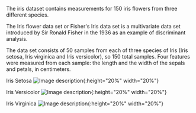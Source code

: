 The iris dataset contains measurements for 150 iris flowers from three different species.

The Iris flower data set or Fisher's Iris data set is a multivariate data set introduced by Sir Ronald Fisher in the 1936 as an example of discriminant analysis. 

The data set consists of 50 samples from each of three species of Iris (Iris setosa, Iris virginica and Iris versicolor), so 150 total samples. Four features were measured from each sample: the length and the width of the sepals and petals, in centimeters.

Iris Setosa
![Image description](http://upload.wikimedia.org/wikipedia/commons/5/56/Kosaciec_szczecinkowaty_Iris_setosa.jpg){:height="20%" width="20%"}

Iris Versicolor
![Image description](http://upload.wikimedia.org/wikipedia/commons/4/41/Iris_versicolor_3.jpg){:height="20%" width="20%"}

Iris Virginica
![Image description](http://upload.wikimedia.org/wikipedia/commons/9/9f/Iris_virginica.jpg){:height="20%" width="20%"}
